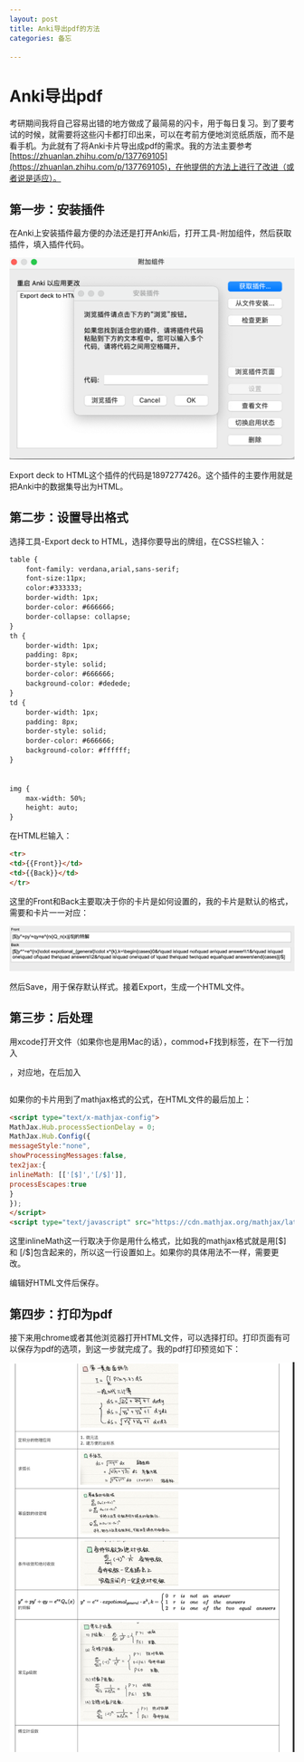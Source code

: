 ```yaml
---
layout: post
title: Anki导出pdf的方法
categories: 备忘

---
```


# Anki导出pdf

考研期间我将自己容易出错的地方做成了最简易的闪卡，用于每日复习。到了要考试的时候，就需要将这些闪卡都打印出来，可以在考前方便地浏览纸质版，而不是看手机。为此就有了将Anki卡片导出成pdf的需求。我的方法主要参考[https://zhuanlan.zhihu.com/p/137769105](https://zhuanlan.zhihu.com/p/137769105)，在他提供的方法上进行了改进（或者说是适应）。

## 第一步：安装插件

在Anki上安装插件最方便的办法还是打开Anki后，打开工具-附加组件，然后获取插件，填入插件代码。

![image-20210115111253062](/images/posts/image-20210115111253062.png)

Export deck to HTML这个插件的代码是1897277426。这个插件的主要作用就是把Anki中的数据集导出为HTML。

## 第二步：设置导出格式

选择工具-Export deck to HTML，选择你要导出的牌组，在CSS栏输入：

```html
table {
    font-family: verdana,arial,sans-serif;
    font-size:11px;
    color:#333333;
    border-width: 1px;
    border-color: #666666;
    border-collapse: collapse;
}
th {
    border-width: 1px;
    padding: 8px;
    border-style: solid;
    border-color: #666666;
    background-color: #dedede;
}
td {
    border-width: 1px;
    padding: 8px;
    border-style: solid;
    border-color: #666666;
    background-color: #ffffff;
}


img {
    max-width: 50%;
    height: auto;
} 
```

在HTML栏输入：

```html
<tr>
<td>{{Front}}</td>
<td>{{Back}}</td>
</tr>
```

这里的Front和Back主要取决于你的卡片是如何设置的，我的卡片是默认的格式，需要和卡片一一对应：

![image-20210118114558818](/images/posts/image-20210118114558818.png)

然后Save，用于保存默认样式。接着Export，生成一个HTML文件。

## 第三步：后处理

用xcode打开文件（如果你也是用Mac的话），commod+F找到<body>标签，在下一行加入<table>，对应地，在</body>后加入</table>

如果你的卡片用到了mathjax格式的公式，在HTML文件的最后加上：

```html
<script type="text/x-mathjax-config">
MathJax.Hub.processSectionDelay = 0;
MathJax.Hub.Config({
messageStyle:"none",
showProcessingMessages:false,
tex2jax:{
inlineMath: [['[$]','[/$]']],
processEscapes:true
}
});
</script>
<script type="text/javascript" src="https://cdn.mathjax.org/mathjax/latest/MathJax.js?config=TeX-AMS_SVG-full"></script>
```

这里inlineMath这一行取决于你是用什么格式，比如我的mathjax格式就是用[\$] 和 [/$]包含起来的，所以这一行设置如上。如果你的具体用法不一样，需要更改。

编辑好HTML文件后保存。

## 第四步：打印为pdf

接下来用chrome或者其他浏览器打开HTML文件，可以选择打印。打印页面有可以保存为pdf的选项，到这一步就完成了。我的pdf打印预览如下：

![image-20210118115842721](/images/posts/image-20210118115842721.png)